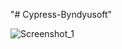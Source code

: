 "# Cypress-Byndyusoft" 

![Screenshot_1](https://github.com/JetiMax/Cypress-Byndyusoft/assets/91092934/422b5bdd-9744-4acd-9748-af2d009996ae)
